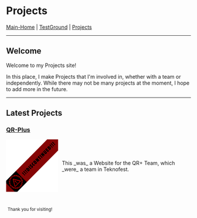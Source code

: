 # Projects

[Main-Home](https://subfabula.github.io) | [TestGround](https://subfabula.github.io/SF_W/) | [Projects](https://subfabula.github.io/sf_Projects/)

---

## Welcome

Welcome to my Projects site!

In this place, I make Projects that I'm involved in, whether with a team or independently. While there may not be many projects at the moment, I hope to add more in the future.

---

## Latest Projects

### [**QR-Plus**](https://subfabula.github.io/QR-Plus/)
<div style="display: flex; align-items: center;">
    <div style="position: relative;">
        <img src="assets/pj_file/qr-intro.gif" width="200" style="position: relative;">
        <img src="assets/pj_file/discontinued-tape.png" width="200" style="position: absolute; top: 0; left: 0;">
    </div>
    <p style="margin-left: 10px;">This _was_ a Website for the QR+ Team, which _were_ a team in Teknofest.</p>
</div>
<br clear="left">
<!-- Placeholder for dynamically generated content -->

 <sub>Thank you for visiting!</sub> 

<!-- GitHub will automatically add your social links below this line -->
